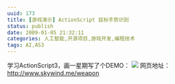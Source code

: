 ```yaml
---
uuid: 173
title: [游戏演示] ActionScript 鼠标手势识别
status: publish
date: 2009-01-05 21:32:11
categories: 人工智能,开源项目,游戏开发,编程技术
tags: AI,AS3
---
```

学习ActionScript3，画一星期写了个DEMO： ![](https://skywind3000.github.io/images/blog/wp-content/2011/04/finalweapon.png) 网页地址：<http://www.skywind.me/weapon>

